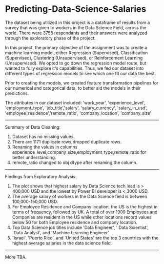 # Predicting-Data-Science-Salaries
The dataset being utilized in this project is a dataframe of results from a survey that was given to workers in the Data Science Field, across the world. There were 3755 respondants and their answers were analyzed through the exploratory phase of the project.

In this project, the primary objective of the assignment was to create a machine learning model, either Regression (Supervised), Classification (Supervised), Clustering (Unsupervised), or Reinforcement Learning (Unsupervised). We opted to go down the regression model route, but wanted to fully explore it's capabilities. Thus, we fed our dataset into different types of regression models to see which one fit our data the best.

Prior to creating the models, we created feature transformation pipelines for our numerical and categorical data, to better aid the models in their predictions. 

The attributes in our dataset included:
'work_year', 'experience_level', 'employment_type', 'job_title','salary', 'salary_currency', 'salary_in_usd', 'employee_residence','remote_ratio', 'company_location', 'company_size'

---

Summary of Data Cleaning:

1. Dataset has no missing values.
2. There are 1171 duplicate rows,dropped duplicate rows.
3. Renaming the values in columns experience_level,company_size,employment_type,remote_ratio for better understanding.
4. remote_ratio changed to obj dtype after renaming the column.

---

Findings from Exploratory Analysis:

1. The plot shows that highest salary by Data Science tech lead is > 400,000 USD and the lowest by Power BI developer is < 3000 USD.
2. The average salary of workers in the Data Science field is between 100,000-150,000 USD.
3. For Employee Residence and Company location, the US is the highest in terms of frequency, followed by UK. A total of over 1900 Employees and Companies are resident in the US while other locations record values below 50 for both Employee residence and company location.
4. Top Data Science job titles include 'Data Engineer', ' Data Scientist', 'Data Analyst', and 'Machine Learning Engineer'
5. 'Israel', 'Puerto Rico', and 'United States' are the top 3 countries with the highest average salaries in the data science field.

---

More TBA.

   





